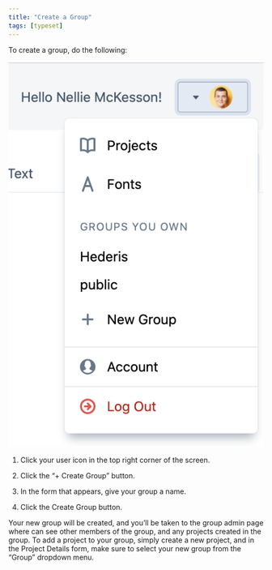 ```yaml
---
title: "Create a Group"
tags: [typeset]
---
```

 
<html><body><section data-type="chapter" class="hsecchapter" data-hederis-type="hsecchapter" id="create-group" data-pi-attrs="id: create-group; data-tags: typeset;" role="doc-chapter" data-tags="typeset" data-author-name=" " data-book-title=" " title="Create a Group"><p class="hblkp" data-hederis-type="hblkp" id="pPTvJW5kp">To create a group, do the following:</p><img data-hederis-type="hblkimg" class="hblkimg" id="pTHWH4Uiv" src="/images/creategroup.png" data-img-src="/images/creategroup.png"/><ol class="hwprnumlist" data-hederis-type="hwprnumlist" id="phqrE0MRl"><li class="hblkoli" data-hederis-type="hblkoli" id="liEgy2g3cD"><p class="hblkoli" data-hederis-type="hblklip" id="p60gaR0QZ">Click your user icon in the top right corner of the screen.</p></li><li class="hblkoli" data-hederis-type="hblkoli" id="liiGX98Xw3"><p class="hblkoli" data-hederis-type="hblklip" id="phmJOiybE">Click the &#8220;+ Create Group&#8221; button.</p></li><li class="hblkoli" data-hederis-type="hblkoli" id="li66rndPOo"><p class="hblkoli" data-hederis-type="hblklip" id="pvtC3HPPr">In the form that appears, give your group a name.</p></li><li class="hblkoli" data-hederis-type="hblkoli" id="liIxsXXf51"><p class="hblkoli" data-hederis-type="hblklip" id="pC6Y9cYh6">Click the Create Group button.</p></li></ol><p class="hblkp" data-hederis-type="hblkp" id="pEebFJo1Z">Your new group will be created, and you&#8217;ll be taken to the group admin page where can see other members of the group, and any projects created in the group. To add a project to your group, simply create a new project, and in the Project Details form, make sure to select your new group from the &#8220;Group&#8221; dropdown menu. </p></section></body></html>
